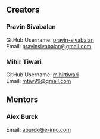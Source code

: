 ## Creators
### Pravin Sivabalan
GitHub Username: <a href="https://github.com/pravin-sivabalan">pravin-sivabalan</a>
<br>
Email: pravinsivabalan@gmail.com

### Mihir Tiwari
GitHub Username: <a href="https://github.com/mihirtiwari">mihirtiwari</a>
<br>
Email: mtiw99@gmail.com

## Mentors
### Alex Burck
Email: aburck@e-imo.com
